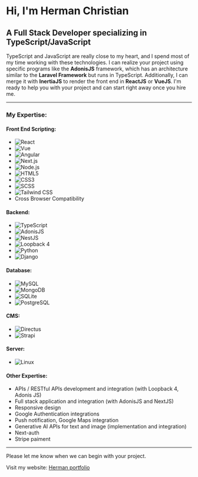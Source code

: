 # Hi, I'm Herman Christian

## A Full Stack Developer specializing in TypeScript/JavaScript

TypeScript and JavaScript are really close to my heart, and I spend most of my time working with these technologies. I can realize your project using specific programs like the **AdonisJS** framework, which has an architecture similar to the **Laravel Framework** but runs in TypeScript. Additionally, I can merge it with **InertiaJS** to render the front end in **ReactJS** or **VueJS**. I'm ready to help you with your project and can start right away once you hire me.

---

### My Expertise:

#### Front End Scripting:
- ![React](https://img.shields.io/badge/ReactJS-61DAFB?logo=react&logoColor=white&style=flat-square)
- ![Vue](https://img.shields.io/badge/VueJS-4FC08D?logo=vue.js&logoColor=white&style=flat-square)
- ![Angular](https://img.shields.io/badge/Angular-DD0031?logo=angular&logoColor=white&style=flat-square)
- ![Next.js](https://img.shields.io/badge/Next.JS-000000?logo=next.js&logoColor=white&style=flat-square)
- ![Node.js](https://img.shields.io/badge/Node.JS-339933?logo=node.js&logoColor=white&style=flat-square)
- ![HTML5](https://img.shields.io/badge/HTML5-E34F26?logo=html5&logoColor=white&style=flat-square)
- ![CSS3](https://img.shields.io/badge/CSS3-1572B6?logo=css3&logoColor=white&style=flat-square)
- ![SCSS](https://img.shields.io/badge/SCSS-CC6699?logo=sass&logoColor=white&style=flat-square)
- ![Tailwind CSS](https://img.shields.io/badge/Tailwind_CSS-38B2AC?logo=tailwind-css&logoColor=white&style=flat-square)
- Cross Browser Compatibility

#### Backend:
- ![TypeScript](https://img.shields.io/badge/TypeScript-007ACC?logo=typescript&logoColor=white&style=flat-square)
- ![AdonisJS](https://img.shields.io/badge/AdonisJS-220052?logo=adonisjs&logoColor=white&style=flat-square)
- ![NestJS](https://img.shields.io/badge/NestJS-E0234E?logo=nestjs&logoColor=white&style=flat-square)
- ![Loopback 4](https://img.shields.io/badge/Loopback_4-512BD4?logo=loopback&logoColor=white&style=flat-square)
- ![Python](https://img.shields.io/badge/Python-3776AB?logo=python&logoColor=white&style=flat-square)
- ![Django](https://img.shields.io/badge/Django-092E20?logo=django&logoColor=white&style=flat-square)

#### Database:
- ![MySQL](https://img.shields.io/badge/MySQL-4479A1?logo=mysql&logoColor=white&style=flat-square)
- ![MongoDB](https://img.shields.io/badge/MongoDB-47A248?logo=mongodb&logoColor=white&style=flat-square)
- ![SQLite](https://img.shields.io/badge/SQLite-003B57?logo=sqlite&logoColor=white&style=flat-square)
- ![PostgreSQL](https://img.shields.io/badge/PostgreSQL-336791?logo=postgresql&logoColor=white&style=flat-square)

#### CMS:
- ![Directus](https://img.shields.io/badge/Directus-263238?logo=directus&logoColor=white&style=flat-square)
- ![Strapi](https://img.shields.io/badge/Strapi-2E7EEA?logo=strapi&logoColor=white&style=flat-square)

#### Server:
- ![Linux](https://img.shields.io/badge/Linux-FCC624?logo=linux&logoColor=black&style=flat-square)

#### Other Expertise:
- APIs / RESTful APIs development and integration (with Loopback 4, Adonis JS)
- Full stack application and integration (with AdonisJS and NextJS)
- Responsive design
- Google Authentication integrations
- Push notification, Google Maps integration
- Generative AI APIs for text and image (implementation and integration)
- Next-auth
- Stripe paiment

---

Please let me know when we can begin with your project.

Visit my website: [Herman portfolio](https://hermannchristian.netlify.app/)
